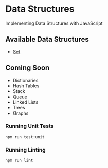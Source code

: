 # Data Structures

Implementing Data Structures with JavaScript

## Available Data Structures

- [Set](./lib/Set)

## Coming Soon

- Dictionaries
- Hash Tables
- Stack
- Queue
- Linked Lists
- Trees
- Graphs

### Running Unit Tests

`npm run test:unit`

### Running Linting

`npm run lint`
